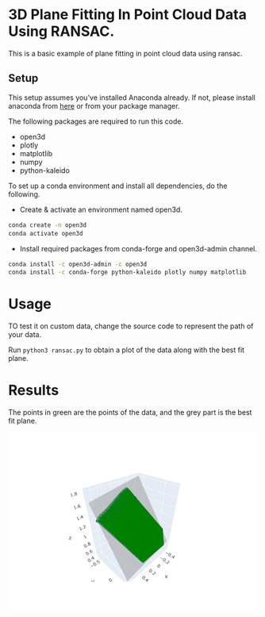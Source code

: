 # 3D Plane Fitting In Point Cloud Data Using RANSAC.

This is a basic example of plane fitting in point cloud data using ransac.

## Setup

This setup assumes you've installed Anaconda already. If not, please install anaconda from [here](https://www.anaconda.com/products/individual) or from your package manager.

The following packages are required to run this code.
- open3d
- plotly
- matplotlib
- numpy
- python-kaleido

To set up a conda environment and install all dependencies, do the following.

- Create & activate an environment named open3d.
```bash
conda create -n open3d 
conda activate open3d
```

- Install required packages from conda-forge and open3d-admin channel.
```bash
conda install -c open3d-admin -c open3d
conda install -c conda-forge python-kaleido plotly numpy matplotlib
```

# Usage

TO test it on custom data, change the source code to represent the path of your data.

Run `python3 ransac.py` to obtain a plot of the data along with the best fit plane.

# Results

The points in green are the points of the data, and the grey part is the best fit plane.

<div align="center">
  <img src="plot.jpg" alt="3d plane inside point cloud data">
</div>

